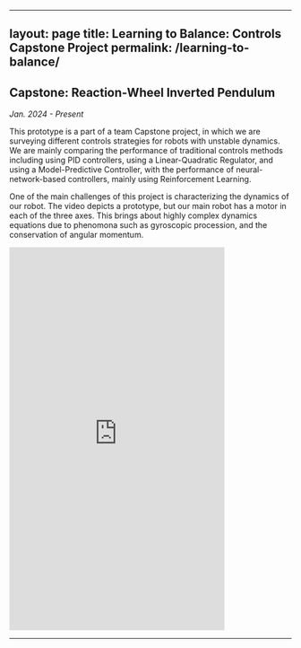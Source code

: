
---
layout: page
title: Learning to Balance: Controls Capstone Project 
permalink: /learning-to-balance/
---

## Capstone: Reaction-Wheel Inverted Pendulum
*Jan. 2024 - Present* 

This prototype is a part of a team Capstone project, in which we are surveying different controls strategies for robots with unstable dynamics. We are mainly comparing the performance of traditional controls methods including using PID controllers, using a Linear-Quadratic Regulator, and using a Model-Predictive Controller, with the performance of neural-network-based controllers, mainly using Reinforcement Learning.

One of the main challenges of this project is characterizing the dynamics of our robot. The video depicts a prototype, but our main robot has a motor in each of the three axes. This brings about highly complex dynamics equations due to phenomona such as gyroscopic procession, and the conservation of angular momentum.

<iframe width="384" height="683" src="https://www.youtube.com/embed/-fc4S1K2-TI" title="Reaction Wheel Inverted Pendulum" frameborder="0" allow="accelerometer; autoplay; clipboard-write; encrypted-media; gyroscope; picture-in-picture; web-share" referrerpolicy="strict-origin-when-cross-origin" allowfullscreen></iframe>

---